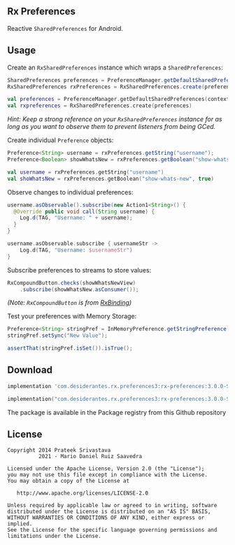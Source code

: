 Rx Preferences
--------------

Reactive `SharedPreferences` for Android.


Usage
-----

Create an `RxSharedPreferences` instance which wraps a `SharedPreferences`:

```java
SharedPreferences preferences = PreferenceManager.getDefaultSharedPreferences(context);
RxSharedPreferences rxPreferences = RxSharedPreferences.create(preferences);
```

```kotlin
val preferences = PreferenceManager.getDefaultSharedPreferences(context)
val rxpreferences = RxSharedPreferences.create(preferences)
```

*Hint: Keep a strong reference on your `RxSharedPreferences` instance for as long as you want to observe them to prevent listeners from being GCed.*

Create individual `Preference` objects:

```java
Preference<String> username = rxPreferences.getString("username");
Preference<Boolean> showWhatsNew = rxPreferences.getBoolean("show-whats-new", true);
```

```kotlin
val username = rxPreferences.getString("username")
val shoWhatsNew = rxPreferences.getBoolean("show-whats-new", true)
```

Observe changes to individual preferences:

```java
username.asObservable().subscribe(new Action1<String>() {
  @Override public void call(String username) {
    Log.d(TAG, "Username: " + username);
  }
}
```

```kotlin
username.asObservable.subscribe { usernameStr ->
    Log.d(TAG, "Username: $usernameStr")
}
```

Subscribe preferences to streams to store values:

```java
RxCompoundButton.checks(showWhatsNewView)
    .subscribe(showWhatsNew.asConsumer());
```
*(Note: `RxCompoundButton` is from [RxBinding][1])*

Test your preferences with Memory Storage:

```java
Preference<String> stringPref = InMemoryPreference.getStringPreference("string-pref");
stringPref.setSync("New Value");

assertThat(stringPref.isSet()).isTrue();
```


Download
--------

```groovy
implementation 'com.desiderantes.rx.preferences3:rx-preferences:3.0.0-SNAPSHOT'
```
```kotlin
implementation("com.desiderantes.rx.preferences3:rx-preferences:3.0.0-SNAPSHOT")
```
The package is available in the Package registry from this Github repository

License
-------

    Copyright 2014 Prateek Srivastava
              2021 - Mario Daniel Ruiz Saavedra

    Licensed under the Apache License, Version 2.0 (the "License");
    you may not use this file except in compliance with the License.
    You may obtain a copy of the License at

       http://www.apache.org/licenses/LICENSE-2.0

    Unless required by applicable law or agreed to in writing, software
    distributed under the License is distributed on an "AS IS" BASIS,
    WITHOUT WARRANTIES OR CONDITIONS OF ANY KIND, either express or implied.
    See the License for the specific language governing permissions and
    limitations under the License.



 [1]: https://github.com/JakeWharton/RxBinding
 [2]: http://repository.sonatype.org/service/local/artifact/maven/redirect?r=central-proxy&g=com.f2prateek.rx.preferences&a=rx-preferences&v=LATEST
